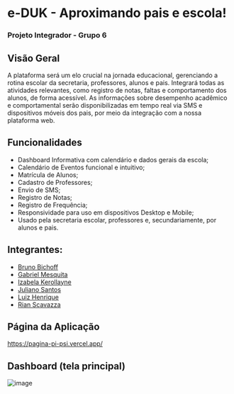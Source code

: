 # e-DUK - Aproximando pais e escola!
### Projeto Integrador - Grupo 6

## Visão Geral
A plataforma será um elo crucial na jornada educacional, gerenciando a rotina escolar da secretaria, professores, alunos e pais. Integrará todas as atividades relevantes, como registro de notas, faltas e comportamento dos alunos, de forma acessível. As informações sobre desempenho acadêmico e comportamental serão disponibilizadas em tempo real via SMS e dispositivos móveis dos pais, por meio da integração com a nossa plataforma web.

## Funcionalidades
- Dashboard Informativa com calendário e dados gerais da escola;
- Calendário de Eventos funcional e intuitivo;
- Matrícula de Alunos;
- Cadastro de Professores;
- Envio de SMS;
- Registro de Notas;
- Registro de Frequência;
- Responsividade para uso em dispositivos Desktop e Mobile;
- Usado pela secretaria escolar, professores e, secundariamente, por alunos e pais.

## Integrantes:
- [Bruno Bichoff](https://github.com/brunobichoff)
- [Gabriel Mesquita](https://github.com/GabrielMesquita00)
- [Izabela Kerollayne](https://github.com/izakerollayne)
- [Juliano Santos](https://github.com/julianosantosdev)
- [Luiz Henrique](https://github.com/Luiz1807)
- [Rian Scavazza](https://github.com/RianScavazza)

## Página da Aplicação
https://pagina-pi-psi.vercel.app/

## Dashboard (tela principal)
![image](https://github.com/DSM-Grupo-06-Projeto-Integrador-2024/dsm-grupo-6-pi/assets/110478861/a0b92271-d796-4a56-a2a0-3e24c6ae6b6f)

